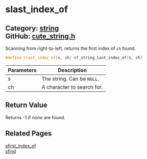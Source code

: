 # slast_index_of

Category: [string](https://github.com/RandyGaul/cute_framework/blob/master/docs/api_reference?id=string)  
GitHub: [cute_string.h](https://github.com/RandyGaul/cute_framework/blob/master/include/cute_string.h)  
---

Scanning from right-to-left, returns the first index of `ch` found.

```cpp
#define slast_index_of(s, ch) cf_string_last_index_of(s, ch)
```

Parameters | Description
--- | ---
s | The string. Can be `NULL`.
ch | A character to search for.

## Return Value

Returns -1 if none are found.

## Related Pages

[sfirst_index_of](https://github.com/RandyGaul/cute_framework/blob/master/docs/string/sfirst_index_of.md)  
[sfind](https://github.com/RandyGaul/cute_framework/blob/master/docs/string/sfind.md)  
